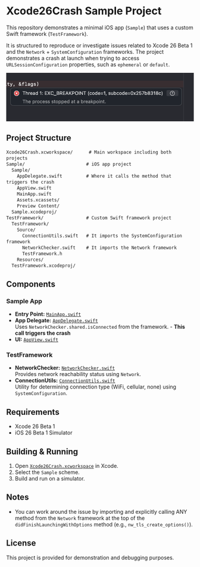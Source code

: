 # Xcode26Crash Sample Project

This repository demonstrates a minimal iOS app (`Sample`) that uses a custom Swift framework (`TestFramework`). 

It is structured to reproduce or investigate issues related to Xcode 26 Beta 1 and the `Network` + `SystemConfiguration` frameworks. The project demonstrates a crash at launch when trying to access `URLSessionConfiguration` properties, such as `ephemeral` or `default`.

![Xcode 26 Crash](xcode26_crash.png)

## Project Structure

```
Xcode26Crash.xcworkspace/      # Main workspace including both projects
Sample/                       # iOS app project
  Sample/
    AppDelegate.swift         # Where it calls the method that triggers the crash
    AppView.swift
    MainApp.swift
    Assets.xcassets/
    Preview Content/
  Sample.xcodeproj/
TestFramework/                # Custom Swift framework project
  TestFramework/
    Source/
      ConnectionUtils.swift   # It imports the SystemConfiguration framework
      NetworkChecker.swift    # It imports the Network framework
      TestFramework.h
    Resources/
  TestFramework.xcodeproj/
```

## Components

### Sample App

- **Entry Point:** [`MainApp.swift`](Sample/Sample/MainApp.swift)
- **App Delegate:** [`AppDelegate.swift`](Sample/Sample/AppDelegate.swift)  
  Uses `NetworkChecker.shared.isConnected` from the framework. - **This call triggers the crash**
- **UI:** [`AppView.swift`](Sample/Sample/AppView.swift)

### TestFramework

- **NetworkChecker:** [`NetworkChecker.swift`](TestFramework/TestFramework/Source/NetworkChecker.swift)  
  Provides network reachability status using `Network`.
- **ConnectionUtils:** [`ConnectionUtils.swift`](TestFramework/TestFramework/Source/ConnectionUtils.swift)  
  Utility for determining connection type (WiFi, cellular, none) using `SystemConfiguration`.

## Requirements

- Xcode 26 Beta 1
- iOS 26 Beta 1 Simulator

## Building & Running

1. Open [`Xcode26Crash.xcworkspace`](Xcode26Crash.xcworkspace/) in Xcode.
2. Select the `Sample` scheme.
3. Build and run on a simulator.

## Notes

- You can work around the issue by importing and explicitly calling ANY method from the `Network` framework at the top of the `didFinishLaunchingWithOptions` method (e.g., `nw_tls_create_options()`).

## License

This project is provided for demonstration and debugging purposes.
